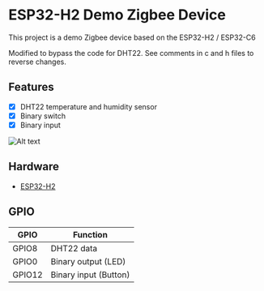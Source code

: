# ESP32-H2 Demo Zigbee Device

This project is a demo Zigbee device based on the ESP32-H2 / ESP32-C6

Modified to bypass the code for DHT22. See comments in c and h files to reverse changes.

## Features

- [x] DHT22 temperature and humidity sensor
- [x] Binary switch
- [x] Binary input

![Alt text](image.png)

## Hardware

- [ESP32-H2](https://www.espressif.com/en/products/socs/h2/overview)

## GPIO

| GPIO   | Function              |
| ------ | --------------------- |
| GPIO8  | DHT22 data            |
| GPIO0  | Binary output (LED)   |
| GPIO12 | Binary input (Button) |
